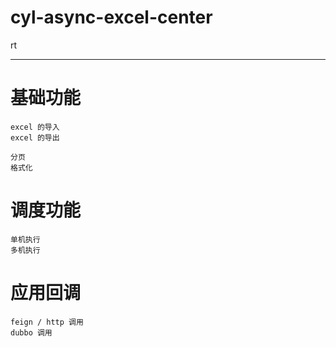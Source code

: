 # cyl-async-excel-center



rt




-----

# 基础功能
    excel 的导入  
    excel 的导出 
    
    分页
    格式化

# 调度功能
    单机执行
    多机执行

# 应用回调
    feign / http 调用
    dubbo 调用